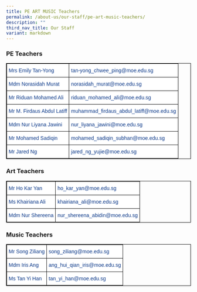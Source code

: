 ```yaml
---
title: PE ART MUSIC Teachers
permalink: /about-us/our-staff/pe-art-music-teachers/
description: ""
third_nav_title: Our Staff
variant: markdown
---
```

### PE Teachers

<style type="text/css">
.tg  {border-collapse:collapse;border-spacing:0;}
.tg td{border-color:black;border-style:solid;border-width:1px;font-family:Arial, sans-serif;font-size:14px;
  overflow:hidden;padding:10px 5px;word-break:normal;}
.tg th{border-color:black;border-style:solid;border-width:1px;font-family:Arial, sans-serif;font-size:14px;
  font-weight:normal;overflow:hidden;padding:10px 5px;word-break:normal;}
.tg .tg-vvbc{background-color:#FFF;color:#0C3989;text-align:left;vertical-align:top}
</style>
<table class="tg" style="border: 1px solid black">
<thead>
  <tr>
    <th class="tg-vvbc" style="border: 1px solid black">Mrs Emily Tan-Yong</th>
    <th class="tg-vvbc" style="border: 1px solid black">tan-yong_chwee_ping@moe.edu.sg</th>
  </tr>
</thead>
<tbody>
  <tr>
    <td class="tg-vvbc" style="border: 1px solid black">Mdm Norasidah Murat</td>
    <td class="tg-vvbc" style="border: 1px solid black">norasidah_murat@moe.edu.sg</td>
  </tr>
  <tr>
    <td class="tg-vvbc" style="border: 1px solid black">Mr Riduan Mohamed Ali</td>
    <td class="tg-vvbc" style="border: 1px solid black">riduan_mohamed_ali@moe.edu.sg</td>
  </tr>
  <tr>
    <td class="tg-vvbc" style="border: 1px solid black">Mr M. Firdaus Abdul Latiff</td>
    <td class="tg-vvbc" style="border: 1px solid black">muhammad_firdaus_abdul_latiff@moe.edu.sg</td>
  </tr>
  <tr>
    <td class="tg-vvbc" style="border: 1px solid black">Mdm Nur Liyana Jawini</td>
    <td class="tg-vvbc" style="border: 1px solid black">nur_liyana_jawini@moe.edu.sg</td>
  </tr>

  <tr>
    <td class="tg-vvbc" style="border: 1px solid black">Mr Mohamed Sadiqin</td>
    <td class="tg-vvbc" style="border: 1px solid black">mohamed_sadiqin_subhan@moe.edu.sg</td>
  </tr>
	<tr>
    <td class="tg-vvbc" style="border: 1px solid black">Mr Jared Ng</td>
    <td class="tg-vvbc" style="border: 1px solid black">jared_ng_yujie@moe.edu.sg</td>
  </tr>
</tbody>
</table>

### Art Teachers

<style type="text/css">
.tg  {border-collapse:collapse;border-spacing:0;}
.tg td{border-color:black;border-style:solid;border-width:1px;font-family:Arial, sans-serif;font-size:14px;
  overflow:hidden;padding:10px 5px;word-break:normal;}
.tg th{border-color:black;border-style:solid;border-width:1px;font-family:Arial, sans-serif;font-size:14px;
  font-weight:normal;overflow:hidden;padding:10px 5px;word-break:normal;}
.tg .tg-l7h4{background-color:#FFF;color:#0C3989;text-align:left;vertical-align:middle}
</style>
<table class="tg" style="border: 1px solid black">
<thead>
  <tr>
    <th class="tg-l7h4" style="border: 1px solid black">Mr Ho Kar Yan<br></th>
    <th class="tg-l7h4" style="border: 1px solid black">ho_kar_yan@moe.edu.sg<br></th>
  </tr>
</thead>
<tbody>
  <tr>
    <td class="tg-l7h4" style="border: 1px solid black">Ms Khairiana Ali<br></td>
    <td class="tg-l7h4" style="border: 1px solid black">khairiana_ali@moe.edu.sg<br></td>
  </tr>
  <tr>
    <td class="tg-l7h4" style="border: 1px solid black">Mdm Nur Shereena<br></td>
    <td class="tg-l7h4" style="border: 1px solid black">nur_shereena_abidin@moe.edu.sg</td>
  </tr>
</tbody>
</table>

### Music Teachers

<style type="text/css">
.tg  {border-collapse:collapse;border-spacing:0;}
.tg td{border-color:black;border-style:solid;border-width:1px;font-family:Arial, sans-serif;font-size:14px;
  overflow:hidden;padding:10px 5px;word-break:normal;}
.tg th{border-color:black;border-style:solid;border-width:1px;font-family:Arial, sans-serif;font-size:14px;
  font-weight:normal;overflow:hidden;padding:10px 5px;word-break:normal;}
.tg .tg-l7h4{background-color:#FFF;color:#0C3989;text-align:left;vertical-align:middle}
</style>
<table class="tg" style="border: 1px solid black">
<thead>
  <tr>
    <th class="tg-l7h4" style="border: 1px solid black">Mr Song Ziliang<br></th>
    <th class="tg-l7h4" style="border: 1px solid black">song_ziliang@moe.edu.sg<br></th>
  </tr>
	 <tr>
    <th class="tg-l7h4" style="border: 1px solid black">Mdm Iris Ang<br></th>
    <th class="tg-l7h4" style="border: 1px solid black">ang_hui_qian_iris@moe.edu.sg<br></th>
  </tr>
</thead>
<tbody>
  <tr>
    <td class="tg-l7h4" style="border: 1px solid black">Ms Tan Yi Han<br></td>
    <td class="tg-l7h4" style="border: 1px solid black">tan_yi_han@moe.edu.sg</td>
  </tr>
</tbody>
	
</table>